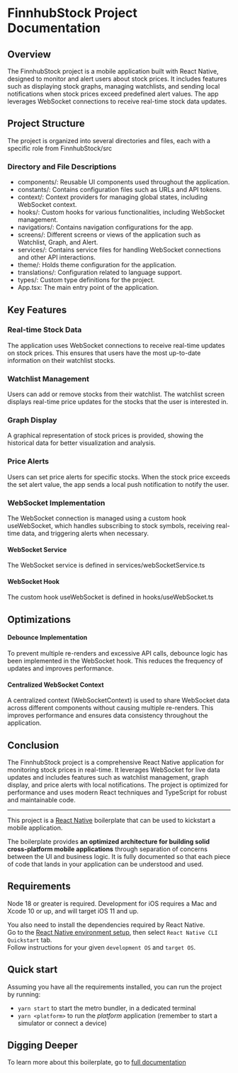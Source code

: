 # FinnhubStock Project Documentation

## Overview

The FinnhubStock project is a mobile application built with React Native, designed to monitor and alert users about stock prices. It includes features such as displaying stock graphs, managing watchlists, and sending local notifications when stock prices exceed predefined alert values. The app leverages WebSocket connections to receive real-time stock data updates.

## Project Structure
The project is organized into several directories and files, each with a specific role from FinnhubStock/src

### Directory and File Descriptions
- components/: Reusable UI components used throughout the application.
- constants/: Contains configuration files such as URLs and API tokens.
- context/: Context providers for managing global states, including WebSocket context.
- hooks/: Custom hooks for various functionalities, including WebSocket management.
- navigatiors/: Contains navigation configurations for the app.
- screens/: Different screens or views of the application such as Watchlist, Graph, and Alert.
- services/: Contains service files for handling WebSocket connections and other API interactions.
- theme/: Holds theme configuration for the application.
- translations/: Configuration related to language support.
- types/: Custom type definitions for the project.
- App.tsx: The main entry point of the application.

## Key Features

### Real-time Stock Data
The application uses WebSocket connections to receive real-time updates on stock prices. This ensures that users have the most up-to-date information on their watchlist stocks.

### Watchlist Management
Users can add or remove stocks from their watchlist. The watchlist screen displays real-time price updates for the stocks that the user is interested in.

### Graph Display
A graphical representation of stock prices is provided, showing the historical data for better visualization and analysis.

### Price Alerts
Users can set price alerts for specific stocks. When the stock price exceeds the set alert value, the app sends a local push notification to notify the user.

### WebSocket Implementation
The WebSocket connection is managed using a custom hook useWebSocket, which handles subscribing to stock symbols, receiving real-time data, and triggering alerts when necessary.

#### WebSocket Service
The WebSocket service is defined in services/webSocketService.ts

#### WebSocket Hook
The custom hook useWebSocket is defined in hooks/useWebSocket.ts

## Optimizations

#### Debounce Implementation
To prevent multiple re-renders and excessive API calls, debounce logic has been implemented in the WebSocket hook. This reduces the frequency of updates and improves performance.

#### Centralized WebSocket Context
A centralized context (WebSocketContext) is used to share WebSocket data across different components without causing multiple re-renders. This improves performance and ensures data consistency throughout the application.

## Conclusion
The FinnhubStock project is a comprehensive React Native application for monitoring stock prices in real-time. It leverages WebSocket for live data updates and includes features such as watchlist management, graph display, and price alerts with local notifications. The project is optimized for performance and uses modern React techniques and TypeScript for robust and maintainable code.

---

This project is a [React Native](https://facebook.github.io/react-native/) boilerplate that can be used to kickstart a mobile application.

The boilerplate provides **an optimized architecture for building solid cross-platform mobile applications** through separation of concerns between the UI and business logic. It is fully documented so that each piece of code that lands in your application can be understood and used.

## Requirements

Node 18 or greater is required. Development for iOS requires a Mac and Xcode 10 or up, and will target iOS 11 and up.

You also need to install the dependencies required by React Native.  
Go to the [React Native environment setup](https://reactnative.dev/docs/environment-setup), then select `React Native CLI Quickstart` tab.  
Follow instructions for your given `development OS` and `target OS`.

## Quick start

Assuming you have all the requirements installed, you can run the project by running:

- `yarn start` to start the metro bundler, in a dedicated terminal
- `yarn <platform>` to run the _platform_ application (remember to start a simulator or connect a device)

## Digging Deeper

To learn more about this boilerplate, go to [full documentation](https://thecodingmachine.github.io/react-native-boilerplate)
